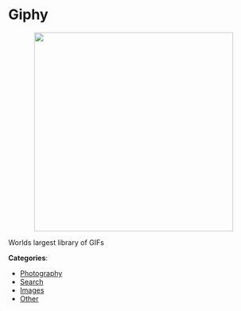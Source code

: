 # Giphy
<p align="center">
    <img width="400" src="https://raw.githubusercontent.com/apis-list/apis-list/apis/giphy/logo_256x256.png" />
</p>

Worlds largest library of GIFs



**Categories**:
- [Photography](https://github.com/apis-list/apis-list#photography)
- [Search](https://github.com/apis-list/apis-list#search)
- [Images](https://github.com/apis-list/apis-list#images)
- [Other](https://github.com/apis-list/apis-list#other)







